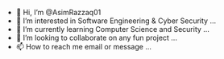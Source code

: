 - 👋 Hi, I’m @AsimRazzaq01
- 👀 I’m interested in Software Engineering & Cyber Security ...
- 🌱 I’m currently learning Computer Science and Security ...
- 💞️ I’m looking to collaborate on any fun project ...
- 📫 How to reach me email or message ...

<!---
AsimRazzaq01/AsimRazzaq01 is a ✨ special ✨ repository because its `README.md` (this file) appears on your GitHub profile.
You can click the Preview link to take a look at your changes.
--->
